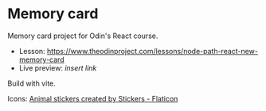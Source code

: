 #  Memory card

Memory card project for Odin's React course.

- Lesson: https://www.theodinproject.com/lessons/node-path-react-new-memory-card
- Live preview: _insert link_

Build with vite.

Icons: <a href="https://www.flaticon.com/free-stickers/animal" title="animal stickers">Animal stickers created by Stickers - Flaticon</a>
